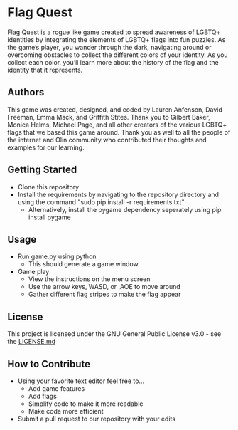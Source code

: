 # Flag Quest
Flag Quest is a rogue like game created to spread
awareness of LGBTQ+ identities by integrating the elements
of LGBTQ+ flags into fun puzzles. As the game’s player, you
wander through the dark, navigating around or overcoming
obstacles to collect the different colors of your identity.
As you collect each color, you’ll learn more about the
history of the flag and the identity that it represents.

## Authors
This game was created, designed, and coded by Lauren Anfenson,
David Freeman, Emma Mack, and Griffith Stites. Thank you to
Gilbert Baker, Monica Helms, Michael Page, and all other
creators of the various LGBTQ+ flags that we based this game
around. Thank you as well to all the people of the internet
and Olin community who contributed their thoughts and examples
for our learning.

## Getting Started
* Clone this repository
* Install the requirements by navigating to the repository
directory and using the command "sudo pip install -r requirements.txt"
  * Alternatively, install the pygame dependency seperately
  using pip install pygame

## Usage
* Run game.py using python
  * This should generate a game window
* Game play
  * View the instructions on the menu screen
   * Use the arrow keys, WASD, or ,AOE to move around
   * Gather different flag stripes to make the flag appear

## License
This project is licensed under the GNU General Public
License v3.0 - see the [LICENSE.md](https://github.com/sd19spring/final-project-david-emma-griffith-lauren/blob/master/LICENSE)

## How to Contribute
* Using your favorite text editor feel free to...
  * Add game features
  * Add flags
  * Simplify code to make it more readable
  * Make code more efficient
* Submit a pull request to our repository with your edits
